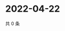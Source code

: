 # 2022-04-22

共 0 条

<!-- BEGIN WEIBO -->
<!-- 最后更新时间 Fri Apr 22 2022 21:38:32 GMT+0800 (China Standard Time) -->

<!-- END WEIBO -->
